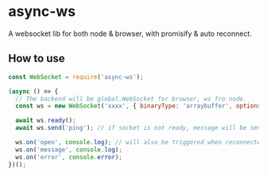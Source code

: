 # async-ws
A websocket lib for both node & browser, with promisify & auto reconnect.

## How to use
```js
const WebSocket = require('async-ws');

(async () => {
  // The backend will be global.WebSocket for browser, ws fro node.
  const ws = new WebSocket('xxxx', { binaryType: 'arraybuffer', options: { /* options for WebSocket or WS */ } });

  await ws.ready();
  await ws.send('ping'); // if socket is not ready, message will be sent after connected. 

  ws.on('open', console.log); // will also be triggered when reconnected. 
  ws.on('message', console.log);
  ws.on('error', console.error);
})();
```